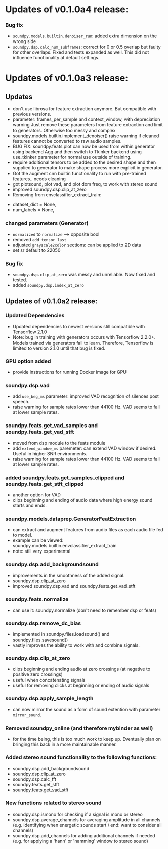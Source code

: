 # Updates of v0.1.0a4 release:

### Bug fix

- `soundpy.models.builtin.denoiser_run`: added extra dimension on the wrong side
- `soundpy.dsp.calc_num_subframes`: correct for 0 or 0.5 overlap but faulty for other overlaps. Fixed and tests expanded as well. This did not influence functionality at default settings.

# Updates of v0.1.0a3 release:

## Updates
- don't use librosa for feature extraction anymore. But compatible with previous versions.
- parameter: frames_per_sample and context_window, with depreciation warning
Just remove these parameters from feature extraction and limit to generators. Otherwise too messy and complex
- soundpy.models.builtin.implement_denoiser() raise warning if cleaned features cannot be 
converted to raw audio samples.
- BUG FIX: soundpy.feats.plot can now be used from within generator using backend Agg and 
then switch to Tkinker backend using use_tkinker parameter for normal use outside of training.
- require additional tensors to be added to the desired shape and then supplied to generator to make shape process more explicit in generator.
- Got the augment cnn builtin functionality to run with pre-trained features.. needs cleaning
- got plotsound, plot vad, and plot dom freq, to work with stereo sound
- improved soundpy.dsp.clip_at_zero
- Removing from envclassifier_extract_train:
* dataset_dict = None,
* num_labels = None,

### changed parameters (Generator) 

- `normalized` to `normalize` --> opposite bool
- removed `add_tensor_last` 
- adjusted `grayscale2color` sections: can be applied to 2D data
- set sr default to 22050

### Bug fix

- `soundpy.dsp.clip_at_zero` was messy and unreliable. Now fixed and tested.
- added `soundpy.dsp.index_at_zero`



## Updates of v0.1.0a2 release:

### Updated Dependencies

- Updated dependencies to newest versions still compatible with Tensorflow 2.1.0
- Note: bug in training with generators occurs with Tensorflow 2.2.0+. Models trained via generators fail to learn. Therefore, Tensorflow is limited to version 2.1.0 until that bug is fixed. 

### GPU option added

- provide instructions for running Docker image for GPU

### soundpy.dsp.vad

- add `use_beg_ms` parameter: improved VAD recognition of silences post speech.
- raise warning for sample rates lower than 44100 Hz. VAD seems to fail at lower sample rates.

### soundpy.feats.get_vad_samples and soundpy.feats.get_vad_stft

- moved from dsp module to the feats module
- add `extend_window_ms` paremeter: can extend VAD window if desired. Useful in higher SNR environments.
- raise warning for sample rates lower than 44100 Hz. VAD seems to fail at lower sample rates.

### added soundpy.feats.get_samples_clipped and soundpy.feats.get_stft_clipped

- another option for VAD 
- clips beginning and ending of audio data where high energy sound starts and ends.

### soundpy.models.dataprep.GeneratorFeatExtraction 

- can extract and augment features from audio files as each audio file fed to model. 
- example can be viewed: soundpy.models.builtin.envclassifier_extract_train
- note: still very experimental

### soundpy.dsp.add_backgroundsound

- improvements in the smoothness of the added signal.
- soundpy.dsp.clip_at_zero
- improved soundpy.dsp.vad and soundpy.feats.get_vad_stft

### soundpy.feats.normalize 

- can use it: soundpy.normalize (don't need to remember dsp or feats)

### soundpy.dsp.remove_dc_bias

- implemented in soundpy.files.loadsound() and soundpy.files.savesound()
- vastly improves the ability to work with and combine signals.

### soundpy.dsp.clip_at_zero

- clips beginning and ending audio at zero crossings (at negative to positive zero crossings)
- useful when concatenating signals
- useful for removing clicks at beginning or ending of audio signals

### soundpy.dsp.apply_sample_length

- can now mirror the sound as a form of sound extention with parameter `mirror_sound`.

### Removed soundpy_online (and therefore mybinder as well)

- for the time being, this is too much work to keep up. Eventually plan on bringing this back in a more maintainable manner.

### Added stereo sound functionality to the following functions:

- soundpy.dsp.add_backgroundsound
- soundpy.dsp.clip_at_zero
- soundpy.dsp.calc_fft
- soundpy.feats.get_stft
- soundpy.feats.get_vad_stft

### New functions related to stereo sound

- soundpy.dsp.ismono for checking if a signal is mono or stereo
- soundpy.dsp.average_channels for averaging amplitude in all channels (e.g. identifying when energetic sounds start / end: want to consider all channels)
- soundpy.dsp.add_channels for adding additional channels if needed (e.g. for applying a 'hann' or 'hamming' window to stereo sound)

